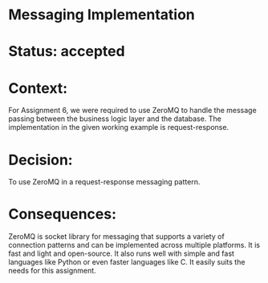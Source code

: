 # Messaging Implementation
# Status: accepted
# Context:
For Assignment 6, we were required to use ZeroMQ to handle the message passing between the business logic layer and the database. The implementation in the given working example is request-response.
# Decision:
To use ZeroMQ in a request-response messaging pattern.
# Consequences:
ZeroMQ is socket library for messaging that supports a variety of connection patterns and can be implemented across multiple platforms. It is fast and light and open-source. It also runs well with simple and fast languages like Python or even faster languages like C.  It easily suits the needs for this assignment.
